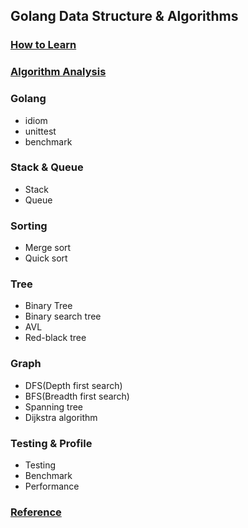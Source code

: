 ## Golang Data Structure & Algorithms
### [How to Learn](HowToLearn.md)
### [Algorithm Analysis](AlgorithmAnalysis.md)

### Golang
 * idiom
 * unittest
 * benchmark
### Stack & Queue
 * Stack
 * Queue
### Sorting
 * Merge sort
 * Quick sort
### Tree
 * Binary Tree
 * Binary search tree
 * AVL
 * Red-black tree
### Graph
 * DFS(Depth first search)
 * BFS(Breadth first search)
 * Spanning tree
 * Dijkstra algorithm
### Testing & Profile
 * Testing
 * Benchmark
 * Performance
### [Reference](Reference.md)
